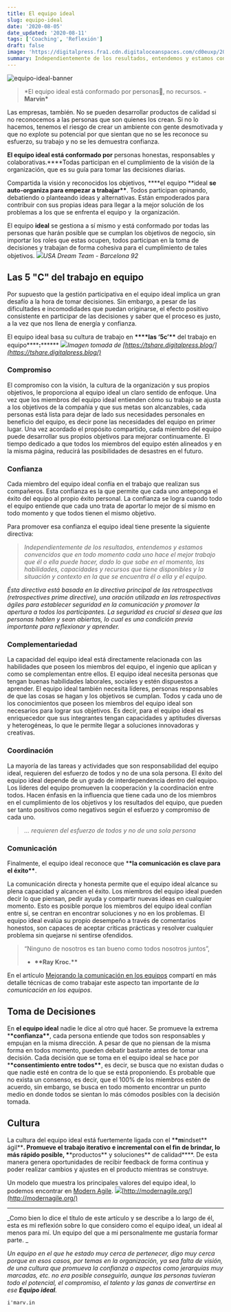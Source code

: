 ```yaml
---
title: El equipo ideal
slug: equipo-ideal
date: '2020-08-05'
date_updated: '2020-08-11'
tags: ['Coaching', 'Reflexión']
draft: false
image: 'https://digitalpress.fra1.cdn.digitaloceanspaces.com/cd0euxp/2020/08/622511.jpg'
summary: Independientemente de los resultados, entendemos y estamos convencidos que en todo momento cada uno hace el mejor trabajo que él o ella puede hacer, dado lo que sabe en el momento, las habilidades, capacidades y recursos que tiene disponibles y la situación y contexto en el que se encuentra.
---
```


![equipo-ideal-banner](https://digitalpress.fra1.cdn.digitaloceanspaces.com/cd0euxp/2020/08/622511.jpg)

> \*El equipo ideal está conformado por personas💪, no recursos.
> **- Marvin\***

Las empresas, también. No se pueden desarrollar productos de calidad si no reconocemos a las personas que son quienes los crean. Si no lo hacemos, tenemos el riesgo de crear un ambiente con gente desmotivada y que no explote su potencial por que sientan que no se les reconoce su esfuerzo, su trabajo y no se les demuestra confianza.

**El equipo ideal está conformado por** personas honestas, responsables y colaborativas.\*\*\*\*Todas participan en el cumplimiento de la visión de la organización, que es su guía para tomar las decisiones diarias.

Compartida la visión y reconocidos los objetivos, \***\*el equipo **ideal **se auto-organiza para empezar a trabajar\*\***. Todos participan opinando, debatiendo o planteando ideas y alternativas. Están empoderados para contribuir con sus propias ideas para llegar a la mejor solución de los problemas a los que se enfrenta el equipo y  la organización.

El equipo **ideal** se gestiona a sí mismo y está conformado por todas las personas que harán posible que se cumplan los objetivos de negocio, sin importar los roles que estas ocupen, todos participan en la toma de decisiones y trabajan de forma cohesiva para el cumplimiento de tales objetivos.
![](https://digitalpress.fra1.cdn.digitaloceanspaces.com/cd0euxp/2020/08/image-2.png)_USA Dream Team - Barcelona 92_

## Las 5 "C" del trabajo en equipo

Por supuesto que la gestión participativa en el equipo ideal implica un gran desafío a la hora de tomar decisiones. Sin embargo, a pesar de las dificultades e incomodidades que puedan originarse, el efecto positivo consistente en participar de las decisiones y saber que el proceso es justo, a la vez que nos llena de energía y confianza.

El equipo ideal basa su cultura de trabajo en **\*\*\*\***las ‘5c’**\*\*** del trabajo en equipo**\*\***:**\*\*\*\***
![](https://digitalpress.fra1.cdn.digitaloceanspaces.com/2k17bwm/2020/04/5C-equipo.jpg)_Imagen tomada de [https://tshare.digitalpress.blog/](https://tshare.digitalpress.blog/)_

### Compromiso

El compromiso con la visión, la cultura de la organización y sus propios objetivos, le proporciona al equipo ideal un claro sentido de enfoque. Una vez que los miembros del equipo ideal entienden cómo su trabajo se ajusta a los objetivos de la compañía y que sus metas son alcanzables, cada personas está lista para dejar de lado sus necesidades personales en beneficio del equipo, es decir pone las necesidades del equipo en primer lugar. Una vez acordado el propósito compartido, cada miembro del equipo puede desarrollar sus propios objetivos para mejorar continuamente. El tiempo dedicado a que todos los miembros del equipo estén alineados y en la misma página, reducirá las posibilidades de desastres en el futuro.

### Confianza

Cada miembro del equipo ideal confía en el trabajo que realizan sus compañeros. Esta confianza es la que permite que cada uno anteponga el éxito del equipo al propio éxito personal. La confianza se logra cuando todo el equipo entiende que cada uno trata de aportar lo mejor de sí mismo en todo momento y que todos tienen el mismo objetivo.

Para promover esa confianza el equipo ideal tiene presente la siguiente directiva:

> _Independientemente de los resultados, entendemos y estamos convencidos que en todo momento cada uno hace el mejor trabajo que él o ella puede hacer, dado lo que sabe en el momento, las habilidades, capacidades y recursos que tiene disponibles y la situación y contexto en la que se encuentra él o ella y el equipo._

_Ésta directiva está basada en la directiva principal de las retrospectivas (retrospectives prime directive), una oración utilizada en las retrospectivas ágiles para establecer seguridad en la comunicación y promover la apertura a todos los participantes. La seguridad es crucial si desea que las personas hablen y sean abiertas, lo cual es una condición previa importante para reflexionar y aprender._

### Complementariedad

La capacidad del equipo ideal está directamente relacionada con las habilidades que poseen los miembros del equipo, el ingenio que aplican y como se complementan entre ellos. El equipo ideal necesita personas que tengan buenas habilidades laborales, sociales y estén dispuestos a aprender. El equipo ideal también necesita líderes, personas responsables de que las cosas se hagan y los objetivos se cumplan. Todos y cada uno de los conocimientos que poseen los miembros del equipo ideal son necesarios para lograr sus objetivos. Es decir, para el equipo ideal es enriquecedor que sus integrantes tengan capacidades y aptitudes diversas y heterogéneas, lo que le permite llegar a soluciones innovadoras y creativas.

### Coordinación

La mayoría de las tareas y actividades que son responsabilidad del equipo ideal, requieren del esfuerzo de todos y no de una sola persona. El éxito del equipo ideal depende de un grado de interdependencia dentro del equipo. Los líderes del equipo promueven la cooperación y la coordinación entre todos. Hacen énfasis en la influencia que tiene cada uno de los miembros en el cumplimiento de los objetivos y los resultados del equipo, que pueden ser tanto positivos como negativos según el esfuerzo y compromiso de cada uno.

> _... requieren del esfuerzo de todos y no de una sola persona_

### Comunicación

Finalmente, el equipo ideal reconoce que \***\*la comunicación es clave para el éxito\*\***.

La comunicación directa y honesta permite que el equipo ideal alcance su plena capacidad y alcancen el éxito. Los miembros del equipo ideal pueden decir lo que piensan, pedir ayuda y compartir nuevas ideas en cualquier momento. Esto es posible porque los miembros del equipo ideal confían entre sí, se centran en encontrar soluciones y no en los problemas. El equipo ideal evalúa su propio desempeño a través de comentarios honestos, son capaces de aceptar críticas prácticas y resolver cualquier problema sin quejarse ni sentirse ofendidos.

> “Ninguno de nosotros es tan bueno como todos nosotros juntos”,
>
> - **\*\***Ray Kroc**.\*\***

En el artículo [Mejorando la comunicación en los equipos](/mejorando-comunicacion/) compartí en más detalle técnicas de como trabajar este aspecto tan importante de _la comunicación en los equipos_.

## Toma de Decisiones

En **el equipo ideal** nadie le dice al otro qué hacer. Se promueve la extrema \***\*confianza\*\***, cada persona entiende que todos son responsables y empujan en la misma dirección. A pesar de que no piensan de la misma forma en todos momento, pueden debatir bastante antes de tomar una decisión. Cada decisión que se toma en el equipo ideal se hace por \***\*consentimiento entre todos\*\***, es decir, se busca que no existan dudas o que nadie esté en contra de lo que se está proponiendo. Es probable que no exista un consenso, es decir, que el 100% de los miembros estén de acuerdo, sin embargo, se busca en todo momento encontrar un punto medio en donde todos se sientan lo más cómodos posibles con la decisión tomada.

## Cultura

La cultura del equipo ideal está fuertemente ligada con el \***\*m**indset** ágil\*\***. Promueve el trabajo iterativo e incremental con el fin de brindar, lo más rápido posible, \***\*productos** y soluciones** de calidad\*\***. De esta manera genera oportunidades de recibir feedback de forma continua y poder realizar cambios y ajustes en el producto mientras se construye.

Un modelo que muestra los principales valores del equipo ideal, lo podemos encontrar en [Modern Agile](http://modernagile.org/).
![](https://digitalpress.fra1.cdn.digitaloceanspaces.com/2k17bwm/2020/03/modern_agile_wheel_spanish.png)[http://modernagile.org/](http://modernagile.org/)

---

_Como bien lo dice el título de este artículo y se describe a lo largo de él, esta es mi reflexión sobre lo que considero como el equipo ideal, un ideal al menos para mí. Un equipo del que a mi personalmente me gustaría formar parte. _

_Un equipo en el que he estado muy cerca de pertenecer, digo muy cerca porque en esos casos, por temas en la organización, ya sea falta de visión, de una cultura que promueva la confianza o aspectos como jerarquías muy marcadas, etc. no era posible conseguirlo, aunque las personas tuvieran todo el potencial, el compromiso, el talento y las ganas de convertirse en ese **Equipo ideal**._

    i'marv.in
